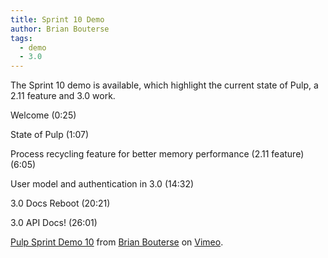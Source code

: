 ```yaml
---
title: Sprint 10 Demo
author: Brian Bouterse
tags:
  - demo
  - 3.0
---
```

The Sprint 10 demo is available, which highlight the current state of Pulp, a 2.11 feature and 3.0
work.

Welcome (0:25)

State of Pulp (1:07)

Process recycling feature for better memory performance (2.11 feature) (6:05)

User model and authentication in 3.0 (14:32)

3.0 Docs Reboot (20:21)

3.0 API Docs! (26:01)

[Pulp Sprint Demo 10](https://vimeo.com/191984686) from [Brian Bouterse](https://vimeo.com/user53392398) on [Vimeo](https://vimeo.com).